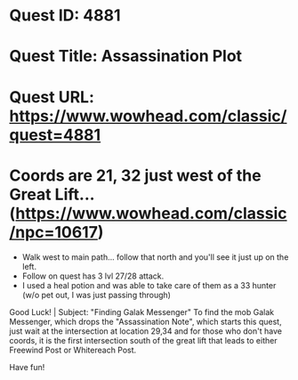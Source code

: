 # Quest ID: 4881
# Quest Title: Assassination Plot
# Quest URL: https://www.wowhead.com/classic/quest=4881
# Coords are 21, 32 <or> just west of the Great Lift... (https://www.wowhead.com/classic/npc=10617)

- Walk west to main path... follow that north and you'll see it just up on the left.
- Follow on quest has 3 lvl 27/28 attack.
- I used a heal potion and was able to take care of them as a 33 hunter (w/o pet out, I was just passing through)

Good Luck! | Subject: "Finding Galak Messenger"
To find the mob Galak Messenger, which drops the "Assassination Note", which starts this quest, just wait at the intersection at location 29,34 and for those who don't have coords, it is the first intersection south of the great lift that leads to either Freewind Post or Whitereach Post.

Have fun!